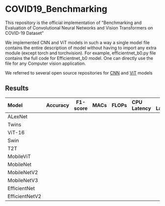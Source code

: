 # COVID19_Benchmarking

This repository is the official implementation of "Benchmarking and Evaluation of Convolutional Neural Networks and Vision Transformers on COVID-19 Dataset" 


We implemented CNN and ViT models in such a way a single model file contains the entire description of model without having to import any extra module (except torch and torchvision). For example, efficientnet_b0.py file contains the full code for Efficientnet_b0 model. One can directly use the file for any Computer vision application.  


We referred to several open source repositories for [CNN](https://github.com/pytorch/vision/tree/main/torchvision/models) and [ViT](https://github.com/lucidrains/vit-pytorch) models 

## Results


| Model | Accuracy | F1-score | MACs | FLOPs | CPU Latency | GPU Latency | No. of Params | 
|:------|:---------|:--------:|-----:|-------|:------------|:-----------:|---------------|
| ALexNet |  |  |  |  |  |  |  |
| Twins  |  |  |  |  |  |  |  |
| ViT-16 |  |  |  |  |  |  |  |
| Swin |  |  |  |  |  |  |  |
| T2T |  |  |  |  |  |  |  |
| MobileViT |  |  |  |  |  |  |  |
| MobileNet |  |  |  |  |  |  |  |
| MobileNetV2 |  |  |  |  |  |  |  |
| MobileNetV3 |  |  |  |  |  |  |  |
| EfficientNet |  |  |  |  |  |  |  |
| EfficientNetV2 |  |  |  |  |  |  |  |
